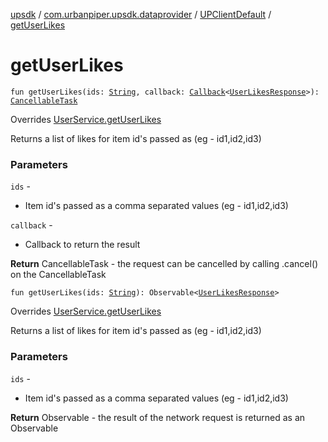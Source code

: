 [upsdk](../../index.md) / [com.urbanpiper.upsdk.dataprovider](../index.md) / [UPClientDefault](index.md) / [getUserLikes](./get-user-likes.md)

# getUserLikes

`fun getUserLikes(ids: `[`String`](https://kotlinlang.org/api/latest/jvm/stdlib/kotlin/-string/index.html)`, callback: `[`Callback`](../-callback/index.md)`<`[`UserLikesResponse`](../../com.urbanpiper.upsdk.model.networkresponse/-user-likes-response/index.md)`>): `[`CancellableTask`](../-cancellable-task/index.md)

Overrides [UserService.getUserLikes](../-user-service/get-user-likes.md)

Returns a list of likes for item id's passed as (eg - id1,id2,id3)

### Parameters

`ids` -
* Item id's passed as a comma separated values (eg - id1,id2,id3)

`callback` -
* Callback to return the result

**Return**
CancellableTask - the request can be cancelled by calling .cancel() on the CancellableTask

`fun getUserLikes(ids: `[`String`](https://kotlinlang.org/api/latest/jvm/stdlib/kotlin/-string/index.html)`): Observable<`[`UserLikesResponse`](../../com.urbanpiper.upsdk.model.networkresponse/-user-likes-response/index.md)`>`

Overrides [UserService.getUserLikes](../-user-service/get-user-likes.md)

Returns a list of likes for item id's passed as (eg - id1,id2,id3)

### Parameters

`ids` -
* Item id's passed as a comma separated values (eg - id1,id2,id3)

**Return**
Observable - the result of the network request is returned as an Observable

